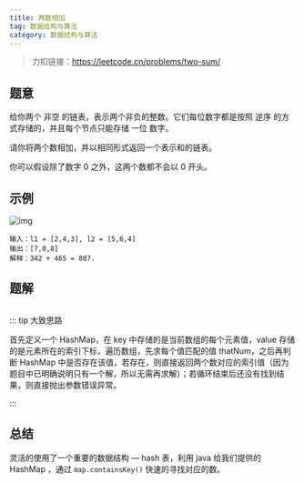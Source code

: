 ```yaml
---
title: 两数相加
tag: 数据结构与算法
category: 数据结构与算法
---
```


> 力扣链接：https://leetcode.cn/problems/two-sum/

## 题意

给你两个 非空 的链表，表示两个非负的整数。它们每位数字都是按照 逆序 的方式存储的，并且每个节点只能存储 一位 数字。

请你将两个数相加，并以相同形式返回一个表示和的链表。

你可以假设除了数字 0 之外，这两个数都不会以 0 开头。

## 示例 

![img](https://s1.vika.cn/space/2022/11/21/ceb87640ab294e0084009f9e0b207069)

```
输入：l1 = [2,4,3], l2 = [5,6,4]
输出：[7,0,8]
解释：342 + 465 = 807.
```

## 题解

```java

```

::: tip 大致思路

首先定义一个 HashMap，在 key 中存储的是当前数组的每个元素值，value 存储的是元素所在的索引下标，遍历数组，先求每个值匹配的值 thatNum，之后再判断 HashMap 中是否存在该值，若存在，则直接返回两个数对应的索引值（因为题目中已明确说明只有一个解，所以无需再求解）；若循环结束后还没有找到结果，则直接抛出参数错误异常。

:::

## 总结

灵活的使用了一个重要的数据结构 — hash 表，利用 java 给我们提供的 HashMap ，通过 `map.containsKey()` 快速的寻找对应的数。

